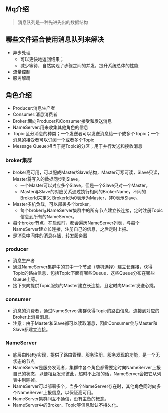 ## Mq介绍

> 消息队列是一种先进先出的数据结构

## 哪些文件适合使用消息队列来解决

- 异步处理
    - 可以更快地返回结果；
    - 减少等待，自然实现了步骤之间的并发，提升系统总体的性能
- 流量控制
- 服务解耦

## 角色介绍

- Producer:消息生产者
- Consumer:消息消费者
- Broker:面向Producer和Consumer接受和发送消息
- NameServer:用来收集其他角色的信息
- Topic:区分消息的种类；一个发送者可以发送消息给一个或多个Topic；一个消息的接受者可以订阅一个或者多个Topic
- Message Queue:相当于是Topic的分区；用于并行发送和接收消息

### broker集群

- broker高可用，可以配成Master/Slave结构，Master可写可读，Slave只读，Master将写入的数据同步到Slave。
    - 一个Master可以对应多个Slave，但是一个Slave只对一个Master。
    - Master与Slave的对应关系通过执行相同的BrokerName，不同的BrokerId来定义 BrokerId为0表示为Master，非0表示Slave。
- Master多机负载，可以部署多个broker。
    - 每个broker与NameServer集群中的所有节点建立长连接，定时注册Topic信息到所有的NameServer。
- 每个broker节点，在启动时，都会遍历NameServer列表，与每个NameServer建立长连接，注册自己的信息，之后定时上报。
- 是消息中间件的消息存储，转发服务器

### producer

- 消息生产者
- 通过NameServer集群中的其中一个节点（随机选择）建立长连接，获得Topic的路由信息，包括Topic下面有哪些Queue，这些Queue分布在哪些Queue上等。
- 接下来向提供Topic服务的Master建立长连接，且定时向Master发送心跳。

### consumer

- 消息的消费者，通过NameServer集群获得Topic的路由信息，连接到对应的Broker上消费消息。
- 注意：由于Master和Slave都可以读取消息，因此Consumer会与Master和Slave都建立连接。

### NameServer

- 底层由Netty实现，提供了路由管理、服务注册、服务发现的功能，是一个无状态的节点
- NameServer是服务发现者，集群中各个角色都需要定时向NameServer上报自己的状态，以便相互发现彼此，超时不上报的话，NameServer会把它从列表中剔除掉。
- NameServer可以部署多个，当多个NameServer存在时，其他角色同时向多个NameServer上报信息，以保证高可用。
- NameServer集群间互不通信，没有主备的概念。
- NameServer中的Broker、Topic等信息默认不持久化。
